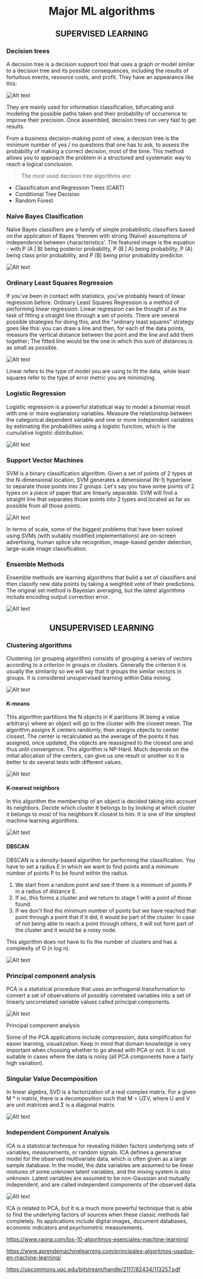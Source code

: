 # <div style="text-align: center"> Major ML algorithms </div>

## <div style="text-align: center"> SUPERVISED LEARNING</div>


### Decision trees

A decision tree is a decision support tool that uses a graph or model similar to a decision tree and its possible consequences, including the results of fortuitous events, resource costs, and profit. They have an appearance like this:

![Alt text](arbol_decision.png "Decision Tree")

They are mainly used for information classification, bifurcating and modeling the possible paths taken and their probability of occurrence to improve their precision. Once assembled, decision trees run very fast to get results.

From a business decision-making point of view, a decision tree is the minimum number of yes / no questions that one has to ask, to assess the probability of making a correct decision, most of the time. This method allows you to approach the problem in a structured and systematic way to reach a logical conclusion.

> The most used decision tree algorithms are:

* Classification and Regression Trees (CART)
* Conditional Tree Decision
* Random Forest

### Naïve Bayes Clasification

Naïve Bayes classifiers are a family of simple probabilistic classifiers based on the application of Bayes ‘theorem with strong (Naïve) assumptions of independence between characteristics’. The featured image is the equation - with P (A | B) being posterior probability, P (B | A) being probability, P (A) being class prior probability, and P (B) being prior probability predictor.

![Alt text](NBC.jpg "Naïve Bayes Clasification")

### Ordinary Least Squares Regression

If you've been in contact with statistics, you've probably heard of linear regression before. Ordinary Least Squares Regression is a method of performing linear regression. Linear regression can be thought of as the task of fitting a straight line through a set of points. There are several possible strategies for doing this, and the "ordinary least squares" strategy goes like this: you can draw a line and then, for each of the data points, measure the vertical distance between the point and the line and add them together; The fitted line would be the one in which this sum of distances is as small as possible.

![Alt text](SR.png "Ordinary Least Squares Regression")

Linear refers to the type of model you are using to fit the data, while least squares refer to the type of error metric you are minimizing.

### Logistic Regression

Logistic regression is a powerful statistical way to model a binomial result with one or more explanatory variables. Measure the relationship between the categorical dependent variable and one or more independent variables by estimating the probabilities using a logistic function, which is the cumulative logistic distribution.

![Alt text](LR.png " Logistic Regression")

### Support Vector Machines

SVM is a binary classification algorithm. Given a set of points of 2 types at the N-dimensional location, SVM generates a dimensional (N-1) hyperlane to separate those points into 2 groups. Let's say you have some points of 2 types on a piece of paper that are linearly separable. SVM will find a straight line that separates those points into 2 types and located as far as possible from all those points.

![Alt text](LSVM.png "Support Vector Machines")

In terms of scale, some of the biggest problems that have been solved using SVMs (with suitably modified implementations) are on-screen advertising, human splice site recognition, image-based gender detection, large-scale image classification.

### Ensemble Methods

Ensemble methods are learning algorithms that build a set of classifiers and then classify new data points by taking a weighted vote of their predictions. The original set method is Bayesian averaging, but the latest algorithms include encoding output correction error.

![Alt text](ensemble.png "ENSEMBLE METHODS")

## <div style="text-align: center"> UNSUPERVISED LEARNING</div>

### Clustering algorithms

Clustering (or grouping algorithm) consists of grouping a series
of vectors according to a criterion in groups or clusters. Generally the criterion
it is usually the similarity so we will say that it groups the similar vectors in
groups. It is considered unsupervised learning within
Data mining.

 ![Alt text](Clusters-obtenidos-con-algoritmo-K-Means.png "ENSEMBLE METHODS")

 #### K-means

This algorithm partitions the N objects in K partitions (K being a value
arbitrary) where an object will go to the cluster with the closest mean. The
algorithm assigns K centers randomly, then assigns objects to center
closest. The center is recalculated as the average of the points it has
assigned, once updated, the objects are reassigned to the closest one and thus until convergence.
This algorithm is NP-Hard. Much depends on the initial allocation of
the centers, can give us one result or another so it is better to do several
tests with different values. 

![Alt text](kmeans.png "K-means")

#### K-nearest neighbors

In this algorithm the membership of an object is decided taking into account its
neighbors. Decide which cluster it belongs to by looking at which cluster it belongs to
most of his neighbors K closest to him. It is one of the simplest machine learning algorithms.

![Alt text](KNN.png "K-nearest neighbors")

#### DBSCAN

DBSCAN is a density-based algorithm for performing the
classification. You have to set a radius E in which we want to find points
and a minimum number of points P to be found within the radius.

1. We start from a random point and see if there is a
minimum of points P in a radius of distance E.
2. If so, this forms a cluster and we return to stage 1 with a point
of those found.
3. If we don't find the minimum number of points but we have reached that point
through a point that if it did, it would be part of the cluster.
In case of not being able to reach a point through others, it will not form
part of the cluster and it would be a noisy node.

This algorithm does not have to fix the number of clusters and has a complexity
of O (n log n).

![Alt text](DBSCAN.png "DBSCAN")

### Principal component analysis

PCA is a statistical procedure that uses an orthogonal transformation to convert a set of observations of possibly correlated variables into a set of linearly uncorrelated variable values ​​called principal components.

![Alt text](PCA.png "PCA")

Principal component analysis

Some of the PCA applications include compression, data simplification for easier learning, visualization. Keep in mind that domain knowledge is very important when choosing whether to go ahead with PCA or not. It is not suitable in cases where the data is noisy (all PCA components have a fairly high variation).

 
### Singular Value Decomposition

In linear algebra, SVD is a factorization of a real complex matrix. For a given M * n matrix, there is a decomposition such that M = UΣV, where U and V are unit matrices and Σ is a diagonal matrix.

![Alt text](SVD.png "SVD")

### Independent Component Analysis

ICA is a statistical technique for revealing hidden factors underlying sets of variables, measurements, or random signals. ICA defines a generative model for the observed multivariate data, which is often given as a large sample database. In the model, the data variables are assumed to be linear mixtures of some unknown latent variables, and the mixing system is also unknown. Latent variables are assumed to be non-Gaussian and mutually independent, and are called independent components of the observed data.

![Alt text](ICA.png "ICA")


ICA is related to PCA, but it is a much more powerful technique that is able to find the underlying factors of sources when these classic methods fail completely. Its applications include digital images, document databases, economic indicators and psychometric measurements.

https://www.raona.com/los-10-algoritmos-esenciales-machine-learning/

https://www.aprendemachinelearning.com/principales-algoritmos-usados-en-machine-learning/

https://upcommons.upc.edu/bitstream/handle/2117/82434/113257.pdf